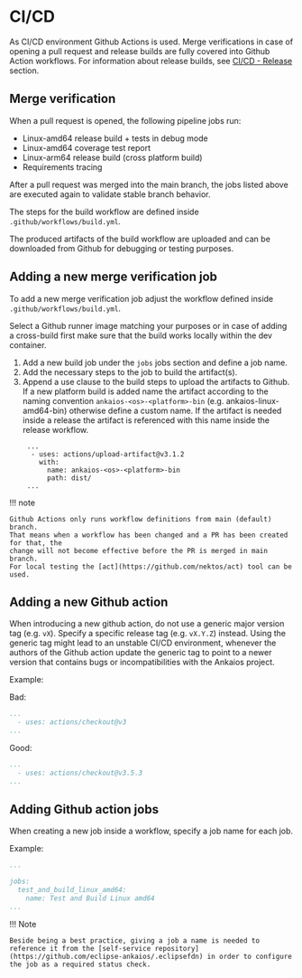 # CI/CD

As CI/CD environment Github Actions is used.
Merge verifications in case of opening a pull request and release builds are fully covered
into Github Action workflows. For information about release builds, see [CI/CD - Release](ci-cd-release.md) section.

## Merge verification

When a pull request is opened, the following pipeline jobs run:

- Linux-amd64 release build + tests in debug mode
- Linux-amd64 coverage test report
- Linux-arm64 release build (cross platform build)
- Requirements tracing

After a pull request was merged into the main branch, the jobs listed above
are executed again to validate stable branch behavior.

The steps for the build workflow are defined inside `.github/workflows/build.yml`.

The produced artifacts of the build workflow are uploaded and 
can be downloaded from Github for debugging or testing purposes.

## Adding a new merge verification job

To add a new merge verification job adjust the workflow defined inside `.github/workflows/build.yml`.

Select a Github runner image matching your purposes or in case of adding a cross-build first make sure that
the build works locally within the dev container.

1. Add a new build job under the `jobs` jobs section and define a job name.
2. Add the necessary steps to the job to build the artifact(s).
3. Append a use clause to the build steps to upload the artifacts to Github. If a new platform build is added name the artifact according to the naming convention `ankaios-<os>-<platform>-bin` (e.g. ankaios-linux-amd64-bin) otherwise define a custom name. If the artifact is needed inside a release the artifact is referenced with this name inside the release workflow.
   ```
    ...
     - uses: actions/upload-artifact@v3.1.2
       with:
         name: ankaios-<os>-<platform>-bin
         path: dist/
    ...
   ```

!!! note

    Github Actions only runs workflow definitions from main (default) branch.
    That means when a workflow has been changed and a PR has been created for that, the
    change will not become effective before the PR is merged in main branch.
    For local testing the [act](https://github.com/nektos/act) tool can be
    used.


## Adding a new Github action

When introducing a new github action, do not use a generic major version tag (e.g. `vX`).
Specify a specific release tag (e.g. `vX.Y.Z`) instead. Using the generic tag might lead to an unstable CI/CD environment,
whenever the authors of the Github action update the generic tag to point to a newer version that contains bugs or incompatibilities with the Ankaios project.

Example:

Bad:
```yaml
...
  - uses: actions/checkout@v3
...
```

Good:
```yaml
...
  - uses: actions/checkout@v3.5.3
...
```

## Adding Github action jobs
When creating a new job inside a workflow, specify a job name for each job.

Example:

```yaml
...

jobs:
  test_and_build_linux_amd64:
    name: Test and Build Linux amd64
...
```

!!! Note

    Beside being a best practice, giving a job a name is needed to reference it from the [self-service repository](https://github.com/eclipse-ankaios/.eclipsefdn) in order to configure the job as a required status check.


